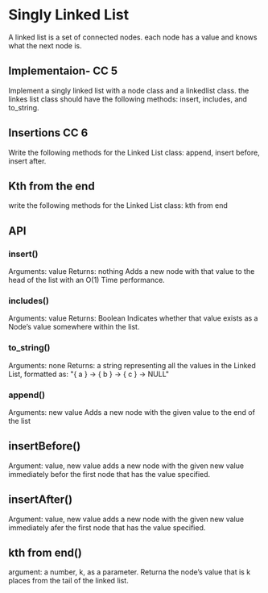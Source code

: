 # Singly Linked List

A linked list is a set of connected nodes. each node has a value and knows what the next node is.

## Implementaion- CC 5

Implement a singly linked list with a node class and a linkedlist class. the linkes list class should have the following methods: insert, includes, and to_string.

## Insertions CC 6

Write the following methods for the Linked List class: append, insert before, insert after.

## Kth from the end

write the following methods for the Linked List class: kth from end

## API

### insert()

Arguments: value
Returns: nothing
Adds a new node with that value to the head of the list with an O(1) Time performance.

### includes()

Arguments: value
Returns: Boolean
Indicates whether that value exists as a Node’s value somewhere within the list.

### to_string()

Arguments: none
Returns: a string representing all the values in the Linked List, formatted as:
"{ a } -> { b } -> { c } -> NULL"

### append()

Arguments: new value
Adds a new node with the given value to the end of the list

## insertBefore()

Argument: value, new value
adds a new node with the given new value immediately befor the first node that has the value specified.

## insertAfter()

Argument: value, new value
adds a new node with the given new value immediately afer the first node that has the value specified.

## kth from end()

argument: a number, k, as a parameter.
Returna the node’s value that is k places from the tail of the linked list.
